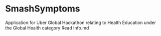 # SmashSymptoms
Application for Uber Global Hackathon relating to Health Education under the Global Health category
Read Info.md
